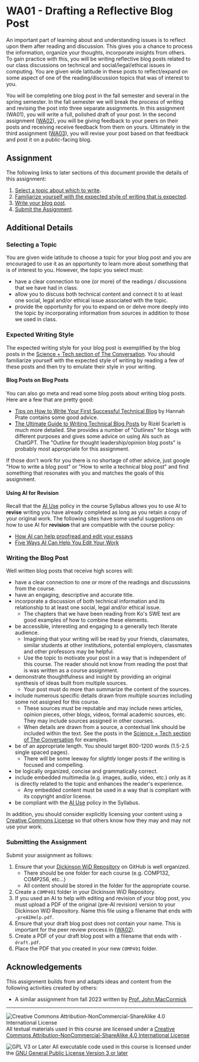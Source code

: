 # WA01 - Drafting a Reflective Blog Post

An important part of learning about and understanding issues is to reflect upon them after reading and discussion. This gives you a chance to process the information, organize your thoughts, incorporate insights from others. To gain practice with this, you will be writing reflective blog posts related to our class discussions on technical and social/legal/ethical issues in computing. You are given wide latitude in these posts to reflect/expand on some aspect of one of the reading/discussion topics that was of interest to you.

You will be completing one blog post in the fall semester and several in the spring semester. In the fall semester we will break the process of writing and revising the post into three separate assignments. In this assignment (WA01), you will write a full, polished draft of your post. In the second assignment ([WA02](WA02-BlogPostPeerReview.md)), you will be giving feedback to your peers on their posts and receiving receive feedback from them on yours. Ultimately in the third assignment ([WA03](WA03-BlogPostRevision.md)), you will revise your post based on that feedback and post it on a public-facing blog.

## Assignment

The following links to later sections of this document provide the details of this assignment:

1. [Select a topic about which to write](#selecting-a-topic).
2. [Familiarize yourself with the expected style of writing that is expected](#expected-writing-style).
3. [Write your blog post](#writing-the-blog-post).
4. [Submit the Assignment](#submitting-the-assignment).

## Additional Details

### Selecting a Topic

You are given wide latitude to choose a topic for your blog post and you are encouraged to use it as an opportunity to learn more about something that is of interest to you. However, the topic you select must:
- have a clear connection to one (or more) of the readings / discussions that we have had in class. 
- allow you to discuss both technical content and connect it to at least one social, legal and/or ethical issue associated with the topic.
- provide the opportunity for you to expand on or delve more deeply into the topic by incorporating information from sources in addition to those we used in class.

### Expected Writing Style

The expected writing style for your blog post is exemplified by the blog posts in the [Science + Tech section of The Conversation](https://theconversation.com/us/technology). You should familiarize yourself with the expected style of writing by reading a few of these posts and then try to emulate their style in your writing.

#### Blog Posts on Blog Posts

You can also go meta and read some blog posts about writing blog posts.  Here are a few that are pretty good:
- [Tips on How to Write Your First Successful Technical Blog](https://medium.com/quark-works/tips-on-how-to-write-your-first-successful-technical-blog-4cb65e5b4ce4) by Hannah Prate contains some good advice.
- [The Ultimate Guide to Writing Technical Blog Posts](https://dev.to/blackgirlbytes/the-ultimate-guide-to-writing-technical-blog-posts-5464) by Rizèl Scarlett is much more detailed. She provides a number of "Outlines" for blogs with different purposes and gives some advice on using AIs such as ChatGPT.  The "Outline for thought leadership/opinion blog posts" is probably most appropriate for this assignment.

If those don't work for you there is no shortage of other advice, just google "How to write a blog post" or "How to write a technical blog post" and find something that resonates with you and matches the goals of this assignment.

#### Using AI for Revision

Recall that the [AI Use](../syllabus.md#ai-use) policy in the course Syllabus allows you to use AI to **revise** writing you have already completed as long as you retain a copy of your original work. The following sites have some useful suggestions on how to use AI for **revision** that are compatible with the course policy:
- [How AI can help proofread and edit your essays](https://www.microsoft.com/en-us/microsoft-365-life-hacks/writing/how-ai-can-help-you-proofread-and-edit-essays)
- [Five Ways AI Can Help You Edit Your Work](https://www.oxbridgeediting.co.uk/blog/five-ways-ai-can-help-you-edit-your-work/)

### Writing the Blog Post

Well written blog posts that receive high scores will:
- have a clear connection to one or more of the readings and discussions from the course.
- have an engaging, descriptive and accurate title.
- incorporate a discussion of both technical information and its relationship to at least one social, legal and/or ethical issue.
  - The chapters that we have been reading from Ko's SWE text are good examples of how to combine these elements.
- be accessible, interesting and engaging to a generally tech literate audience.
  - Imagining that your writing will be read by your friends, classmates, similar students at other institutions, potential employers, classmates and other professors may be helpful.
  - Use the topic to motivate your post in a way that is independent of this course. The reader should not know from reading the post that is was written as a course assignment.
- demonstrate thoughtfulness and insight by providing an original synthesis of ideas built from multiple sources. 
  - Your post must do more than summarize the content of the sources.
- include numerous specific details drawn from multiple sources including some not assigned for this course. 
  - These sources must be reputable and may include news articles, opinion pieces, other blogs, videos, formal academic sources, etc. They may include sources assigned in other courses.
  - When details are drawn from a source, a contextual link should be included within the text. See the posts in the [Science + Tech section of The Conversation](https://theconversation.com/us/technology) for examples.
- be of an appropriate length. You should target 800-1200 words (1.5-2.5 single spaced pages).
  - There will be some leeway for *slightly* longer posts if the writing is focused and compelling.
- be logically organized, concise and grammatically correct.
- include embedded multimedia (e.g. images, audio, video, etc.) only as it is directly related to the topic and enhances the reader's experience.
  - Any embedded content must be used in a way that is compliant with its copyright and/or license.
- be compliant with the [AI Use](../syllabus.md#ai-use) policy in the Syllabus.

In addition, you should consider explicitly licensing your content using a [Creative Commons License](https://creativecommons.org/share-your-work/) so that others know how they may and may not use your work.

### Submitting the Assignment

Submit your assignment as follows:
1. Ensure that your [Dickinson WiD Repository](https://github.com/Dickinson-COMP-WiD) on GitHub is well organized.
   - There should be one folder for each course (e.g. COMP132, COMP256, etc...)
   - All content should be stored in the folder for the appropriate course.
2. Create a `COMP491` folder in your Dickinson WiD Repository.
3. If you used an AI to help with editing and revision of your blog post, you must upload a PDF of the original (pre-AI revision) version to your Dickinson WiD Repository.  Name this file using a filename that ends with `-preAIHelp.pdf`.
4. Ensure that your draft blog post does not contain your name.  This is important for the peer review process in ([WA02](WA02-BlogPostPeerReview.md)).
5. Create a PDF of your draft blog post with a filename that ends with `-draft.pdf`.
6. Place the PDF that you created in your new `COMP491` folder.

## Acknowledgements

This assignment builds from and adapts ideas and content from the following activities created by others:

* A similar assignment from fall 2023 written by [Prof. John MacCormick](https://dickinson-comp491-fall2023.github.io/comp491-fa2023-web/hw/RBP.docx)

---

![Creative Commons Attribution-NonCommercial-ShareAlike 4.0 International License](https://i.creativecommons.org/l/by-nc-sa/4.0/88x31.png "Creative Commons Attribution-NonCommercial-ShareAlike 4.0 International License") All textual materials used in this course are licensed under a [Creative Commons Attribution-NonCommercial-ShareAlike 4.0 International License](http://creativecommons.org/licenses/by-nc-sa/4.0/)

![GPL V3 or Later](https://www.gnu.org/graphics/gplv3-or-later-sm.png "GPL V3 or later") All executable code used in this course is licensed under the [GNU General Public License Version 3 or later](https://www.gnu.org/licenses/gpl.txt)
